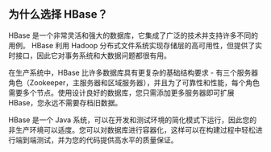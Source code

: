 ## 为什么选择 HBase？

HBase 是一个非常灵活和强大的数据库，它集成了广泛的技术并支持许多不同的用例。 HBase 利用 Hadoop 分布式文件系统实现存储层的高可用性，但提供了实时接口，因此它对事务系统和大数据问题都很有用。

在生产系统中，HBase 比许多数据库具有更复杂的基础结构要求 - 有三个服务器角色（Zookeeper，主服务器和区域服务器），并且为了可靠性和性能，每个角色需要多个节点。使用设计良好的数据库，您只需添加更多服务器即可扩展 HBase，您永远不需要存档旧数据。

HBase 是一个 Java 系统，可以在开发和测试环境的简化模式下运行，因此您的非生产环境可以适度。您可以对数据库进行容器化，这样可以在构建过程中轻松进行端到端测试，并为您的代码提供高水平的质量保证。